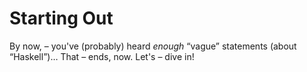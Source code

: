 # Starting Out

By now, – you've (probably) heard *enough* “vague” statements (about “Haskell”)… That – ends, now. Let's – dive in!